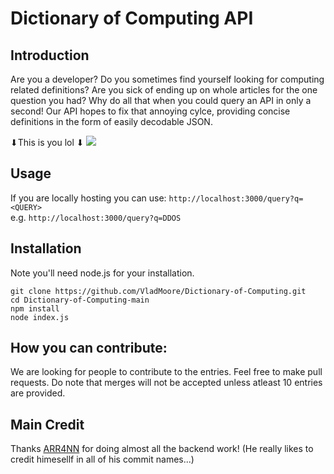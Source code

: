 # Dictionary of Computing API
## Introduction
Are you a developer? Do you sometimes find yourself looking for computing related definitions? Are you sick of ending up on whole articles for the one question you had? Why do all that when you could query an API in only a second! Our API hopes to fix that annoying cylce, providing concise definitions in the form of easily decodable JSON.

⬇This is you lol ⬇
<img src="https://i.imgur.com/IOw3Mpd.gif"/>

## Usage
If you are locally hosting you can use:
`http://localhost:3000/query?q=<QUERY>` <br>
e.g. `http://localhost:3000/query?q=DDOS`
## Installation
Note you'll need node.js for your installation.
```
git clone https://github.com/VladMoore/Dictionary-of-Computing.git
cd Dictionary-of-Computing-main
npm install
node index.js
```
## How you can contribute:
We are looking for people to contribute to the entries. Feel free to make pull requests. Do note that merges will not be accepted unless atleast 10 entries are provided.

## Main Credit
Thanks [ARR4NN](https://github.com/ARR4NN) for doing almost all the backend work! (He really likes to credit himesellf in all of his commit names...)
